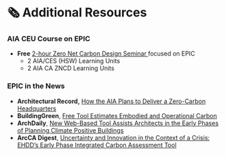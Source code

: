 # 🗞 Additional Resources

### AIA **CEU Course on EPIC**

* **Free** [2-hour Zero Net Carbon Design Seminar ](https://www.aecknowledge.com/courses/199)focused on EPIC
  * 2 AIA/CES (HSW) Learning Units
  * 2 AIA CA ZNCD Learning Units

### EPIC in the News

* **Architectural Record,** [How the AIA Plans to Deliver a Zero-Carbon Headquarters](https://www.architecturalrecord.com/articles/15651-how-the-aia-plans-to-deliver-a-zero-carbon-headquarters)
* **BuildingGreen**, [Free Tool Estimates Embodied and Operational Carbon](https://www.buildinggreen.com/newsbrief/free-tool-estimates-embodied-and-operational-carbon)
* **ArchDaily**, [New Web-Based Tool Assists Architects in the Early Phases of Planning Climate Positive Buildings](https://www.archdaily.com/984965/ehdd-launches-epic-a-web-based-tool-for-planning-climate-positive-buildings)
* **ArcCA Digest**, [Uncertainty and Innovation in the Context of a Crisis: EHDD’s Early Phase Integrated Carbon Assessment Tool](https://arccadigest.org/uncertainty-and-innovation-in-the-context-of-a-crisis-ehdds-early-phase-integrated-carbon-assessment/)
